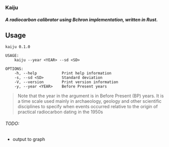 ### Kaiju
##### A radiocarbon calibrator using Bchron implementation, written in Rust.

## Usage
```
kaiju 0.1.0

USAGE:
    kaiju --year <YEAR> --sd <SD>

OPTIONS:
    -h, --help           Print help information
    -s, --sd <SD>        Standard deviation
    -V, --version        Print version information
    -y, --year <YEAR>    Before Present years
```
> Note that the year in the argument is in Before Present (BP) years. It is a time scale used mainly in archaeology, geology and other scientific disciplines to specify when events occurred relative to the origin of practical radiocarbon dating in the 1950s

###### TODO:
* output to graph